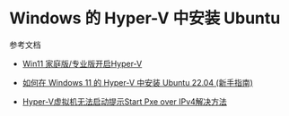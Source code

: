 # Windows 的 Hyper-V 中安装 Ubuntu

参考文档

- [Win11 家庭版/专业版开启Hyper-V](https://zhuanlan.zhihu.com/p/577980646)

- [如何在 Windows 11 的 Hyper-V 中安装 Ubuntu 22.04 (新手指南)](https://elementalgrady.com/posts/windows-11-hyper-v-ubuntu-2204/)

- [Hyper-V虚拟机无法启动提示Start Pxe over IPv4解决方法](https://www.bilibili.com/read/cv23659021/)
